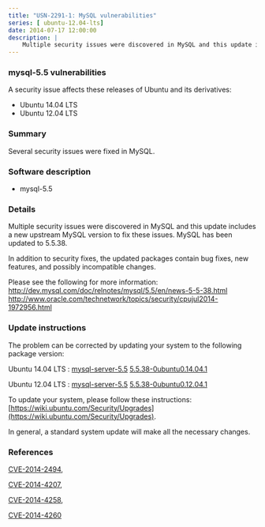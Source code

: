 ```yaml
---
title: "USN-2291-1: MySQL vulnerabilities"
series: [ ubuntu-12.04-lts]
date: 2014-07-17 12:00:00
description: |
    Multiple security issues were discovered in MySQL and this update includes a new upstream MySQL version to fix these issues. MySQL has been updated to 5.5.38.
--- 
```

 
### mysql-5.5 vulnerabilities

A security issue affects these releases of Ubuntu and its derivatives:

* Ubuntu 14.04 LTS
* Ubuntu 12.04 LTS

### Summary

Several security issues were fixed in MySQL. 

### Software description

* mysql-5.5 

### Details

Multiple security issues were discovered in MySQL and this update includes a new upstream MySQL version to fix these issues. MySQL has been updated to 5.5.38.

In addition to security fixes, the updated packages contain bug fixes, new features, and possibly incompatible changes.

Please see the following for more information: http://dev.mysql.com/doc/relnotes/mysql/5.5/en/news-5-5-38.html http://www.oracle.com/technetwork/topics/security/cpujul2014-1972956.html 

### Update instructions

The problem can be corrected by updating your system to the following package version:

Ubuntu 14.04 LTS
 : [mysql-server-5.5](https://launchpad.net/ubuntu/+source/mysql-5.5) <span> [5.5.38-0ubuntu0.14.04.1](https://launchpad.net/ubuntu/+source/mysql-5.5/5.5.38-0ubuntu0.14.04.1) </span> 

Ubuntu 12.04 LTS
 : [mysql-server-5.5](https://launchpad.net/ubuntu/+source/mysql-5.5) <span> [5.5.38-0ubuntu0.12.04.1](https://launchpad.net/ubuntu/+source/mysql-5.5/5.5.38-0ubuntu0.12.04.1) </span> 

To update your system, please follow these instructions: [https://wiki.ubuntu.com/Security/Upgrades](https://wiki.ubuntu.com/Security/Upgrades).

In general, a standard system update will make all the necessary changes. 

### References

 [CVE-2014-2494](http://people.ubuntu.com/~ubuntu-security/cve/CVE-2014-2494), 

 [CVE-2014-4207](http://people.ubuntu.com/~ubuntu-security/cve/CVE-2014-4207), 

 [CVE-2014-4258](http://people.ubuntu.com/~ubuntu-security/cve/CVE-2014-4258), 

 [CVE-2014-4260](http://people.ubuntu.com/~ubuntu-security/cve/CVE-2014-4260)
 
